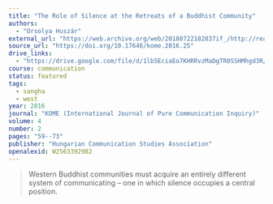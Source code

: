 ```yaml
---
title: "The Role of Silence at the Retreats of a Buddhist Community"
authors:
  - "Orsolya Huszár"
external_url: "https://web.archive.org/web/20180722182037if_/http://real.mtak.hu/43529/1/KOME_HO20The20Role20of20Silence_u.pdf"
source_url: "https://doi.org/10.17646/kome.2016.25"
drive_links:
  - "https://drive.google.com/file/d/1lb5EciaEo7KHRRvzMaDgTR0SSHMhgd3R/view?usp=drivesdk"
course: communication
status: featured
tags:
  - sangha
  - west
year: 2016
journal: "KOME (International Journal of Pure Communication Inquiry)"
volume: 4
number: 2
pages: "59--73"
publisher: "Hungarian Communication Studies Association"
openalexid: W2563392982
---
```


> Western Buddhist communities must acquire an entirely different system of
communicating – one in which silence occupies a central position.
